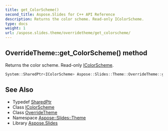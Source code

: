 ```yaml
---
title: get_ColorScheme()
second_title: Aspose.Slides for C++ API Reference
description: Returns the color scheme. Read-only IColorScheme.
type: docs
weight: 1
url: /aspose.slides.theme/overridetheme/get_colorscheme/
---
```

## OverrideTheme::get_ColorScheme() method


Returns the color scheme. Read-only [IColorScheme](../../icolorscheme/).

```cpp
System::SharedPtr<IColorScheme> Aspose::Slides::Theme::OverrideTheme::get_ColorScheme() override
```

## See Also

* Typedef [SharedPtr](../../../system/sharedptr/)
* Class [IColorScheme](../../icolorscheme/)
* Class [OverrideTheme](../)
* Namespace [Aspose::Slides::Theme](../../)
* Library [Aspose.Slides](../../../)